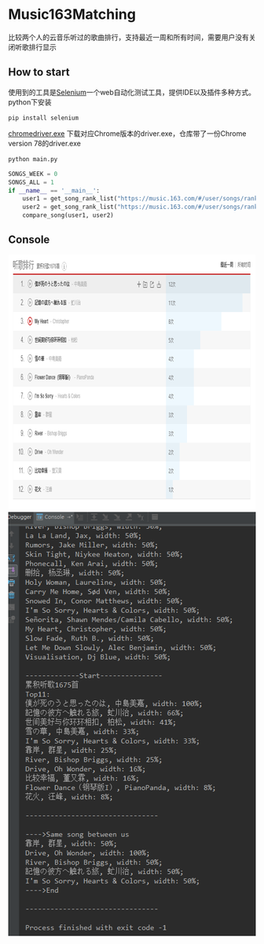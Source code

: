 # Music163Matching
比较两个人的云音乐听过的歌曲排行，支持最近一周和所有时间，需要用户没有关闭听歌排行显示

## How to start
使用到的工具是[Selenium](https://selenium.dev/documentation/en/)一个web自动化测试工具，提供IDE以及插件多种方式。python下安装

    pip install selenium

[chromedriver.exe](https://chromedriver.chromium.org/) 下载对应Chrome版本的driver.exe，仓库带了一份Chrome version 78的driver.exe

    python main.py
```python
SONGS_WEEK = 0
SONGS_ALL = 1
if __name__ == '__main__':
    user1 = get_song_rank_list("https://music.163.com/#/user/songs/rank?id=322324034", SONGS_ALL)     
    user2 = get_song_rank_list("https://music.163.com/#/user/songs/rank?id=39661960", SONGS_ALL)       
    compare_song(user1, user2)
```

## Console
<div align=center><img src="https://github.com/EStormLynn/Music163Matching/blob/master/pic/Rank.png" width="938" height="521" alt="pic"/></div>

<div align=center><img src="https://github.com/EStormLynn/Music163Matching/blob/master/pic/IMG20191126_212518.png" width="536" height="863" alt="pic"/></div>